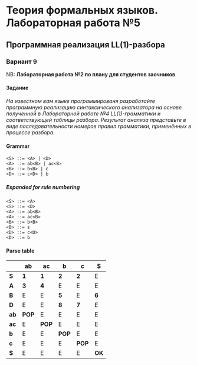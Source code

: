 # Теория формальных языков. Лабораторная работа №5

## Программная реализация LL(1)-разбора

### Вариант 9

NB: **Лабораторная работа №2 по плану для студентов заочников**

#### Задание

_На известном вам языке программированя разработайте программную реализацию синтаксического анализатора на основе полученной в Лабораторной работе №4 LL(1)-грамматики и соответствующей таблицы разбора. Результат анализа представьте в виде последовательности номеров правил грамматики, применённых в процессе разбора._

#### Grammar

```ebnf {.line-numbers}
<S> ::= <A> | <D>
<A> ::= ab<B> | ac<B>
<B> ::= b<B> | ε
<D> ::= c<D> | b
```

##### Expanded for rule numbering

```ebnf
<S> ::= <A>
<S> ::= <D>
<A> ::= ab<B>
<A> ::= ac<B>
<B> ::= b<B>
<B> ::= ε
<D> ::= c<D>
<D> ::= b
```

#### Parse table

||  ab  |  ac  |  b  |  c  |  $  |
| - | - | - | - | - | - |
|**S**|**1**|**1**|**2**|**2**|E|
|**A**|**3**|**4**|E|E|E|
|**B**|E|E|**5**|E|**6**|
|**D**|E|E|**8**|**7**|E|
|**ab**|**POP**|E|E|E|E|
|**ac**|E|**POP**|E|E|E|
|**b**|E|E|**POP**|E|E|
|**c**|E|E|E|**POP**|E|
|**$**|E|E|E|E|**OK**|
